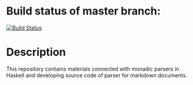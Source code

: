 # Build status of master branch: 

[![Build Status](https://travis-ci.org/geo2a/markdown_monparsing.svg?branch=master)](https://travis-ci.org/geo2a/markdown_monparsing)

# Description

This repository contains materials connected with monadic parsers in Haskell and developing source code of parser for markdown documents.
